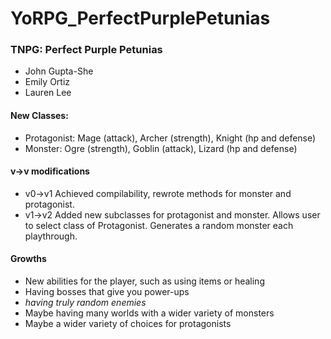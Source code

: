 # YoRPG_PerfectPurplePetunias

### TNPG: Perfect Purple Petunias
* John Gupta-She 
* Emily Ortiz
* Lauren Lee

#### New Classes: 
* Protagonist: Mage (attack), Archer (strength), Knight (hp and defense)
* Monster: Ogre (strength), Goblin (attack), Lizard (hp and defense)

#### v->v modifications
* v0->v1 Achieved compilability, rewrote methods for monster and protagonist.
* v1->v2 Added new subclasses for protagonist and monster. Allows user to select class of Protagonist. Generates a random monster each playthrough.

#### Growths
* New abilities for the player, such as using items or healing
* Having bosses that give you power-ups
* *having truly random enemies*
* Maybe having many worlds with a wider variety of monsters
* Maybe a wider variety of choices for protagonists

